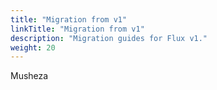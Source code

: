 ```yaml
---
title: "Migration from v1"
linkTitle: "Migration from v1"
description: "Migration guides for Flux v1."
weight: 20
---
```

Musheza
